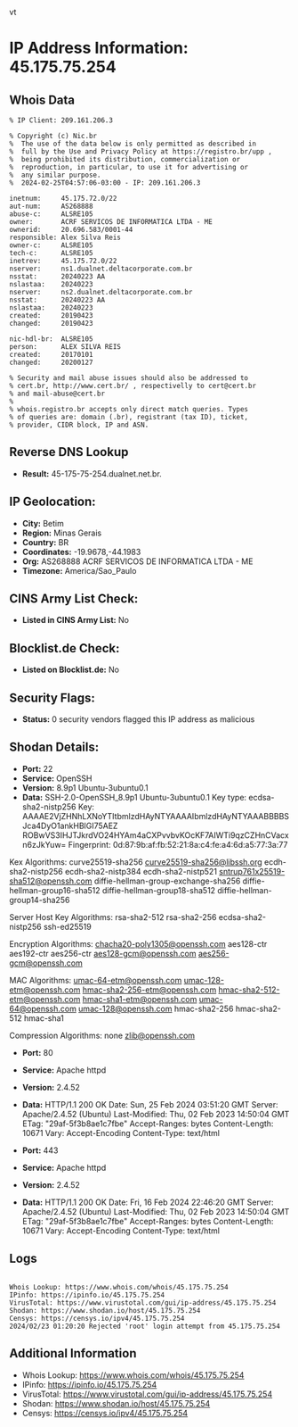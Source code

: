 vt
# IP Address Information: 45.175.75.254

## Whois Data
```
% IP Client: 209.161.206.3
 
% Copyright (c) Nic.br
%  The use of the data below is only permitted as described in
%  full by the Use and Privacy Policy at https://registro.br/upp ,
%  being prohibited its distribution, commercialization or
%  reproduction, in particular, to use it for advertising or
%  any similar purpose.
%  2024-02-25T04:57:06-03:00 - IP: 209.161.206.3

inetnum:     45.175.72.0/22
aut-num:     AS268888
abuse-c:     ALSRE105
owner:       ACRF SERVICOS DE INFORMATICA LTDA - ME
ownerid:     20.696.583/0001-44
responsible: Alex Silva Reis
owner-c:     ALSRE105
tech-c:      ALSRE105
inetrev:     45.175.72.0/22
nserver:     ns1.dualnet.deltacorporate.com.br
nsstat:      20240223 AA
nslastaa:    20240223
nserver:     ns2.dualnet.deltacorporate.com.br
nsstat:      20240223 AA
nslastaa:    20240223
created:     20190423
changed:     20190423

nic-hdl-br:  ALSRE105
person:      ALEX SILVA REIS
created:     20170101
changed:     20200127

% Security and mail abuse issues should also be addressed to
% cert.br, http://www.cert.br/ , respectivelly to cert@cert.br
% and mail-abuse@cert.br
%
% whois.registro.br accepts only direct match queries. Types
% of queries are: domain (.br), registrant (tax ID), ticket,
% provider, CIDR block, IP and ASN.

```
## Reverse DNS Lookup
- **Result:** 45-175-75-254.dualnet.net.br.

## IP Geolocation:
- **City:** Betim
- **Region:** Minas Gerais
- **Country:** BR
- **Coordinates:** -19.9678,-44.1983
- **Org:** AS268888 ACRF SERVICOS DE INFORMATICA LTDA - ME
- **Timezone:** America/Sao_Paulo

## CINS Army List Check:
- **Listed in CINS Army List:** 
No

## Blocklist.de Check:
- **Listed on Blocklist.de:** 
No

## Security Flags:
- **Status:** 0 security vendors flagged this IP address as malicious

## Shodan Details:
- **Port:** 22
- **Service:** OpenSSH
- **Version:** 8.9p1 Ubuntu-3ubuntu0.1
- **Data:** SSH-2.0-OpenSSH_8.9p1 Ubuntu-3ubuntu0.1
Key type: ecdsa-sha2-nistp256
Key: AAAAE2VjZHNhLXNoYTItbmlzdHAyNTYAAAAIbmlzdHAyNTYAAABBBBSJca4DyO1ankHBlGI75AEZ
ROBwVS3IHJTJkrdVO24HYAm4aCXPvvbvKOcKF7AIWTi9qzCZHnCVacxn6zJkYuw=
Fingerprint: 0d:87:9b:af:fb:52:21:8a:c4:fe:a4:6d:a5:77:3a:77

Kex Algorithms:
	curve25519-sha256
	curve25519-sha256@libssh.org
	ecdh-sha2-nistp256
	ecdh-sha2-nistp384
	ecdh-sha2-nistp521
	sntrup761x25519-sha512@openssh.com
	diffie-hellman-group-exchange-sha256
	diffie-hellman-group16-sha512
	diffie-hellman-group18-sha512
	diffie-hellman-group14-sha256

Server Host Key Algorithms:
	rsa-sha2-512
	rsa-sha2-256
	ecdsa-sha2-nistp256
	ssh-ed25519

Encryption Algorithms:
	chacha20-poly1305@openssh.com
	aes128-ctr
	aes192-ctr
	aes256-ctr
	aes128-gcm@openssh.com
	aes256-gcm@openssh.com

MAC Algorithms:
	umac-64-etm@openssh.com
	umac-128-etm@openssh.com
	hmac-sha2-256-etm@openssh.com
	hmac-sha2-512-etm@openssh.com
	hmac-sha1-etm@openssh.com
	umac-64@openssh.com
	umac-128@openssh.com
	hmac-sha2-256
	hmac-sha2-512
	hmac-sha1

Compression Algorithms:
	none
	zlib@openssh.com


- **Port:** 80
- **Service:** Apache httpd
- **Version:** 2.4.52
- **Data:** HTTP/1.1 200 OK
Date: Sun, 25 Feb 2024 03:51:20 GMT
Server: Apache/2.4.52 (Ubuntu)
Last-Modified: Thu, 02 Feb 2023 14:50:04 GMT
ETag: "29af-5f3b8ae1c7fbe"
Accept-Ranges: bytes
Content-Length: 10671
Vary: Accept-Encoding
Content-Type: text/html



- **Port:** 443
- **Service:** Apache httpd
- **Version:** 2.4.52
- **Data:** HTTP/1.1 200 OK
Date: Fri, 16 Feb 2024 22:46:20 GMT
Server: Apache/2.4.52 (Ubuntu)
Last-Modified: Thu, 02 Feb 2023 14:50:04 GMT
ETag: "29af-5f3b8ae1c7fbe"
Accept-Ranges: bytes
Content-Length: 10671
Vary: Accept-Encoding
Content-Type: text/html



## Logs
```

Whois Lookup: https://www.whois.com/whois/45.175.75.254
IPinfo: https://ipinfo.io/45.175.75.254
VirusTotal: https://www.virustotal.com/gui/ip-address/45.175.75.254
Shodan: https://www.shodan.io/host/45.175.75.254
Censys: https://censys.io/ipv4/45.175.75.254
2024/02/23 01:20:20 Rejected 'root' login attempt from 45.175.75.254

```
## Additional Information
- Whois Lookup: https://www.whois.com/whois/45.175.75.254
- IPinfo: https://ipinfo.io/45.175.75.254
- VirusTotal: https://www.virustotal.com/gui/ip-address/45.175.75.254
- Shodan: https://www.shodan.io/host/45.175.75.254
- Censys: https://censys.io/ipv4/45.175.75.254

